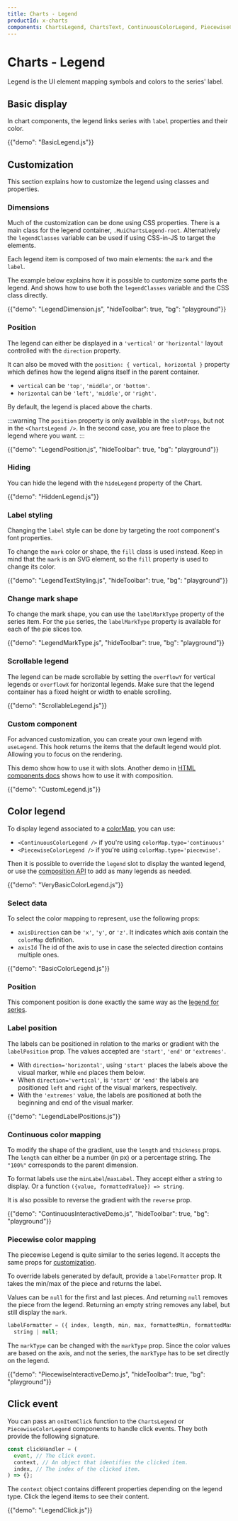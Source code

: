 ```yaml
---
title: Charts - Legend
productId: x-charts
components: ChartsLegend, ChartsText, ContinuousColorLegend, PiecewiseColorLegend
---
```


# Charts - Legend

<p class="description">Legend is the UI element mapping symbols and colors to the series' label.</p>

## Basic display

In chart components, the legend links series with `label` properties and their color.

{{"demo": "BasicLegend.js"}}

## Customization

This section explains how to customize the legend using classes and properties.

### Dimensions

Much of the customization can be done using CSS properties.
There is a main class for the legend container, `.MuiChartsLegend-root`.
Alternatively the `legendClasses` variable can be used if using CSS-in-JS to target the elements.

Each legend item is composed of two main elements: the `mark` and the `label`.

The example below explains how it is possible to customize some parts the legend.
And shows how to use both the `legendClasses` variable and the CSS class directly.

{{"demo": "LegendDimension.js", "hideToolbar": true, "bg": "playground"}}

### Position

The legend can either be displayed in a `'vertical'` or `'horizontal'` layout controlled with the `direction` property.

It can also be moved with the `position: { vertical, horizontal }` property which defines how the legend aligns itself in the parent container.

- `vertical` can be `'top'`, `'middle'`, or `'bottom'`.
- `horizontal` can be `'left'`, `'middle'`, or `'right'`.

By default, the legend is placed above the charts.

:::warning
The `position` property is only available in the `slotProps`, but not in the `<ChartsLegend />`.
In the second case, you are free to place the legend where you want.
:::

{{"demo": "LegendPosition.js", "hideToolbar": true, "bg": "playground"}}

### Hiding

You can hide the legend with the `hideLegend` property of the Chart.

{{"demo": "HiddenLegend.js"}}

### Label styling

Changing the `label` style can be done by targeting the root component's font properties.

To change the `mark` color or shape, the `fill` class is used instead.
Keep in mind that the `mark` is an SVG element, so the `fill` property is used to change its color.

{{"demo": "LegendTextStyling.js", "hideToolbar": true, "bg": "playground"}}

### Change mark shape

To change the mark shape, you can use the `labelMarkType` property of the series item.
For the `pie` series, the `labelMarkType` property is available for each of the pie slices too.

{{"demo": "LegendMarkType.js", "hideToolbar": true, "bg": "playground"}}

### Scrollable legend

The legend can be made scrollable by setting the `overflowY` for vertical legends or `overflowX` for horizontal legends.
Make sure that the legend container has a fixed height or width to enable scrolling.

{{"demo": "ScrollableLegend.js"}}

### Custom component

For advanced customization, you can create your own legend with `useLegend`.
This hook returns the items that the default legend would plot.
Allowing you to focus on the rendering.

This demo show how to use it with slots.
Another demo in [HTML components docs](/x/react-charts/components/#html-components) shows how to use it with composition.

{{"demo": "CustomLegend.js"}}

## Color legend

To display legend associated to a [colorMap](https://mui.com/x/react-charts/styling/#values-color), you can use:

- `<ContinuousColorLegend />` if you're using `colorMap.type='continuous'`
- `<PiecewiseColorLegend />` if you're using `colorMap.type='piecewise'`.

Then it is possible to override the `legend` slot to display the wanted legend, or use the [composition API](https://mui.com/x/react-charts/composition/) to add as many legends as needed.

{{"demo": "VeryBasicColorLegend.js"}}

### Select data

To select the color mapping to represent, use the following props:

- `axisDirection` can be `'x'`, `'y'`, or `'z'`. It indicates which axis contain the `colorMap` definition.
- `axisId` The id of the axis to use in case the selected direction contains multiple ones.

{{"demo": "BasicColorLegend.js"}}

### Position

This component position is done exactly the same way as the [legend for series](#position).

### Label position

The labels can be positioned in relation to the marks or gradient with the `labelPosition` prop.
The values accepted are `'start'`, `'end'` or `'extremes'`.

- With `direction='horizontal'`, using `'start'` places the labels above the visual marker, while `end` places them below.
- When `direction='vertical'`, is `'start'` or `'end'` the labels are positioned `left` and `right` of the visual markers, respectively.
- With the `'extremes'` value, the labels are positioned at both the beginning and end of the visual marker.

{{"demo": "LegendLabelPositions.js"}}

### Continuous color mapping

To modify the shape of the gradient, use the `length` and `thickness` props.
The `length` can either be a number (in px) or a percentage string. The `"100%"` corresponds to the parent dimension.

To format labels use the `minLabel`/`maxLabel`.
They accept either a string to display.
Or a function `({value, formattedValue}) => string`.

It is also possible to reverse the gradient with the `reverse` prop.

{{"demo": "ContinuousInteractiveDemo.js", "hideToolbar": true, "bg": "playground"}}

### Piecewise color mapping

The piecewise Legend is quite similar to the series legend.
It accepts the same props for [customization](#dimensions).

To override labels generated by default, provide a `labelFormatter` prop.
It takes the min/max of the piece and returns the label.

Values can be `null` for the first and last pieces.
And returning `null` removes the piece from the legend.
Returning an empty string removes any label, but still display the `mark`.

```ts
labelFormatter = ({ index, length, min, max, formattedMin, formattedMax }) =>
  string | null;
```

The `markType` can be changed with the `markType` prop.
Since the color values are based on the axis, and not the series, the `markType` has to be set directly on the legend.

{{"demo": "PiecewiseInteractiveDemo.js", "hideToolbar": true, "bg": "playground"}}

## Click event

You can pass an `onItemClick` function to the `ChartsLegend` or `PiecewiseColorLegend` components to handle click events.
They both provide the following signature.

```js
const clickHandler = (
  event, // The click event.
  context, // An object that identifies the clicked item.
  index, // The index of the clicked item.
) => {};
```

The `context` object contains different properties depending on the legend type.
Click the legend items to see their content.

{{"demo": "LegendClick.js"}}

